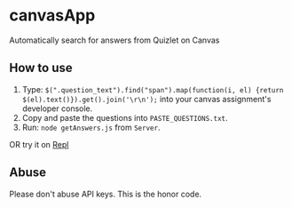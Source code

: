 # canvasApp
Automatically search for answers from Quizlet on Canvas

## How to use
1. Type:
    `$(".question_text").find("span").map(function(i, el) {return $(el).text()}).get().join('\r\n');`
    into your canvas assignment's developer console.
2. Copy and paste the questions into `PASTE_QUESTIONS.txt`.
3. Run: `node getAnswers.js` from `Server`.

OR try it on [Repl](https://repl.it/@chris01b/canvasApp)

## Abuse
Please don't abuse API keys. This is the honor code.
